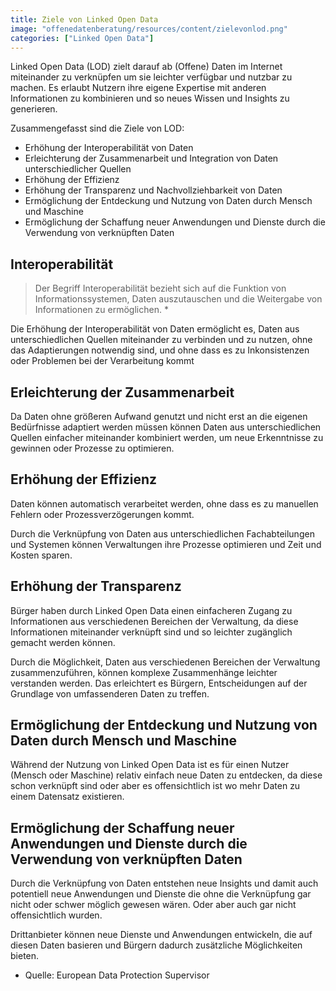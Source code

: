 ```yaml
---
title: Ziele von Linked Open Data
image: "offenedatenberatung/resources/content/zielevonlod.png"
categories: ["Linked Open Data"]
---
```

Linked Open Data (LOD) zielt darauf ab (Offene) Daten im Internet miteinander zu verknüpfen um sie leichter verfügbar und nutzbar zu machen. Es erlaubt Nutzern ihre eigene Expertise mit anderen Informationen zu kombinieren und so neues Wissen und Insights zu generieren.
<!--more-->

Zusammengefasst sind die Ziele von LOD:

- Erhöhung der Interoperabilität von Daten
- Erleichterung der Zusammenarbeit und Integration von Daten unterschiedlicher Quellen
- Erhöhung der Effizienz
- Erhöhung der Transparenz und Nachvollziehbarkeit von Daten
- Ermöglichung der Entdeckung und Nutzung von Daten durch Mensch und Maschine
- Ermöglichung der Schaffung neuer Anwendungen und Dienste durch die Verwendung von verknüpften Daten

## Interoperabilität

> Der Begriff Interoperabilität bezieht sich auf die Funktion von Informationssystemen, Daten auszutauschen und die Weitergabe von Informationen zu ermöglichen. *

Die Erhöhung der Interoperabilität von Daten ermöglicht es, Daten aus unterschiedlichen Quellen miteinander zu verbinden und zu nutzen, ohne das Adaptierungen notwendig sind, und ohne dass es zu Inkonsistenzen oder Problemen bei der Verarbeitung kommt

## Erleichterung der Zusammenarbeit
Da Daten ohne größeren Aufwand genutzt und nicht erst an die eigenen Bedürfnisse adaptiert werden müssen können Daten aus unterschiedlichen Quellen einfacher miteinander kombiniert werden, um neue Erkenntnisse zu gewinnen oder Prozesse zu optimieren.

## Erhöhung der Effizienz
Daten können automatisch verarbeitet werden, ohne dass es zu manuellen Fehlern oder Prozessverzögerungen kommt.

Durch die Verknüpfung von Daten aus unterschiedlichen Fachabteilungen und Systemen können Verwaltungen ihre Prozesse optimieren und Zeit und Kosten sparen.

## Erhöhung der Transparenz
Bürger haben durch Linked Open Data einen einfacheren Zugang zu Informationen aus verschiedenen Bereichen der Verwaltung, da diese Informationen miteinander verknüpft sind und so leichter zugänglich gemacht werden können.

Durch die Möglichkeit, Daten aus verschiedenen Bereichen der Verwaltung zusammenzuführen, können komplexe Zusammenhänge leichter verstanden werden. Das erleichtert es Bürgern, Entscheidungen auf der Grundlage von umfassenderen Daten zu treffen.

## Ermöglichung der Entdeckung und Nutzung von Daten durch Mensch und Maschine
Während der Nutzung von Linked Open Data ist es für einen Nutzer (Mensch oder Maschine) relativ einfach neue Daten zu entdecken, da diese schon verknüpft sind oder aber es offensichtlich ist wo mehr Daten zu einem Datensatz existieren.

## Ermöglichung der Schaffung neuer Anwendungen und Dienste durch die Verwendung von verknüpften Daten

Durch die Verknüpfung von Daten entstehen neue Insights und damit auch potentiell neue Anwendungen und Dienste die ohne die Verknüpfung gar nicht oder schwer möglich gewesen wären. Oder aber auch gar nicht offensichtlich wurden.

Drittanbieter können neue Dienste und Anwendungen entwickeln, die auf diesen Daten basieren und Bürgern dadurch zusätzliche Möglichkeiten bieten.

* Quelle: European Data Protection Supervisor

